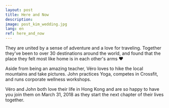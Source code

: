 ```yaml
---
layout: post
title: Here and Now
description:
image: post_kim_wedding.jpg
lang: en
ref: here_and_now
---
```


They are united by a sense of adventure and a love for traveling. Together they've been to over 30 destinations around the world, and found that the place they felt most like home is in each other's arms &hearts;

Aside from being an amazing teacher, Véro loves to hike the local mountains and take pictures. John practices Yoga, competes in Crossfit, and runs corporate wellness workshops.

Véro and John both love their life in Hong Kong and are so happy to have you join them on March 31, 2018 as they start the next chapter of their lives together.
